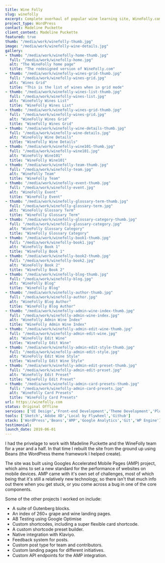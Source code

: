 ```yaml
---
title: Wine Folly
slug: winefolly
excerpt: Complete overhaul of popular wine learning site, WineFolly.com.
project_type: WordPress
contact: Madeline Puckette
client_content: Madeline Puckette
featured: true
thumb: "/media/work/winefolly-thumb.jpg"
image: "/media/work/winefolly-wine-details.jpg"
gallery:
- thumb: "/media/work/winefolly-home-thumb.jpg"
  full: "/media/work/winefolly-home.jpg"
  alt: "The WineFolly home page"
  title: "The redesigned version of WineFolly.com"
- thumb: "/media/work/winefolly-wines-grid-thumb.jpg"
  full: "/media/work/winefolly-wines-grid.jpg"
  alt: "Wines Grid"
  title: "This is the list of wines when in grid mode"
- thumb: "/media/work/winefolly-wines-list-thumb.jpg"
  full: "/media/work/winefolly-wines-list.jpg"
  alt: "WineFolly Wines List"
  title: "WineFolly Wines List"
- thumb: "/media/work/winefolly-wines-grid-thumb.jpg"
  full: "/media/work/winefolly-wines-grid.jpg"
  alt: "WineFolly Wines Grid"
  title: "WineFolly Wines Grid"
- thumb: "/media/work/winefolly-wine-details-thumb.jpg"
  full: "/media/work/winefolly-wine-details.jpg"
  alt: "WineFolly Wine Details"
  title: "WineFolly Wine Details"
- thumb: "/media/work/winefolly-wine101-thumb.jpg"
  full: "/media/work/winefolly-wine101.jpg"
  alt: "WineFolly Wine101"
  title: "WineFolly Wine101"
- thumb: "/media/work/winefolly-team-thumb.jpg"
  full: "/media/work/winefolly-team.jpg"
  alt: "WineFolly Team"
  title: "WineFolly Team"
- thumb: "/media/work/winefolly-event-thumb.jpg"
  full: "/media/work/winefolly-event.jpg"
  alt: "WineFolly Event"
  title: "WineFolly Event"
- thumb: "/media/work/winefolly-glossary-term-thumb.jpg"
  full: "/media/work/winefolly-glossary-term.jpg"
  alt: "WineFolly Glossary Term"
  title: "WineFolly Glossary Term"
- thumb: "/media/work/winefolly-glossary-category-thumb.jpg"
  full: "/media/work/winefolly-glossary-category.jpg"
  alt: "WineFolly Glossary Category"
  title: "WineFolly Glossary Category"
- thumb: "/media/work/winefolly-book1-thumb.jpg"
  full: "/media/work/winefolly-book1.jpg"
  alt: "WineFolly Book 1"
  title: "WineFolly Book 1"
- thumb: "/media/work/winefolly-book2-thumb.jpg"
  full: "/media/work/winefolly-book2.jpg"
  alt: "WineFolly Book 2"
  title: "WineFolly Book 2"
- thumb: "/media/work/winefolly-blog-thumb.jpg"
  full: "/media/work/winefolly-blog.jpg"
  alt: "WineFolly Blog"
  title: "WineFolly Blog"
- thumb: "/media/work/winefolly-author-thumb.jpg"
  full: "/media/work/winefolly-author.jpg"
  alt: "WineFolly Blog Author"
  title: "WineFolly Blog Author"
- thumb: "/media/work/winefolly-admin-wine-index-thumb.jpg"
  full: "/media/work/winefolly-admin-wine-index.jpg"
  alt: "WineFolly Admin Wine Index"
  title: "WineFolly Admin Wine Index"
- thumb: "/media/work/winefolly-admin-edit-wine-thumb.jpg"
  full: "/media/work/winefolly-admin-edit-wine.jpg"
  alt: "WineFolly Edit Wine"
  title: "WineFolly Edit Wine"
- thumb: "/media/work/winefolly-admin-edit-style-thumb.jpg"
  full: "/media/work/winefolly-admin-edit-style.jpg"
  alt: "WineFolly Edit Wine Style"
  title: "WineFolly Edit Wine Style"
- thumb: "/media/work/winefolly-admin-edit-preset-thumb.jpg"
  full: "/media/work/winefolly-admin-edit-preset.jpg"
  alt: "WineFolly Edit Preset"
  title: "WineFolly Edit Preset"
- thumb: "/media/work/winefolly-admin-card-presets-thumb.jpg"
  full: "/media/work/winefolly-admin-card-presets.jpg"
  alt: "WineFolly Card Presets"
  title: "WineFolly Card Presets"
url: https://winefolly.com
status: Original Offline
services: ['UI Design','Front-end Development','Theme Development','Plugin Development', 'Gutenberg Development', 'Performance Optimisation']
tools: ['Sketch','Adobe XD','Local by Flywheel','Github']
stack: ['WordPress','Beans','AMP','Google Analytics','Git','WP Engine']
testimonial: 
launch_date: 2019-06-01
---
```

I had the privelage to work with Madeline Puckette and the WineFolly team for a year and a half. In that time I rebuilt the site from the ground up using Beans (the WordPress theme framework I helped create). 

The site was built using Googles Accelerated Mobile Pages (AMP) project, which aims to set a new standard for the performance of websites on mobile devices. AMP came with it's own set of challenges, most of which being that it's still a relatively new technology, so there isn't that much info out there when you get stuck, or you come across a bug in one of the core components.

Some of the other projects I worked on include:

- A suite of Gutenberg blocks.
- An index of 260+ grape and wine landing pages.
- AB Testing using Google Optimise
- Custom shortcodes, including a super flexible card shortcode.
- A custom shortcode preset builder.
- Native integration with Klaviyo.
- Feedback system for posts.
- Custom post type for team and contributors.
- Custom landing pages for different initiatives.
- Custom API endpoints for the AMP integration.